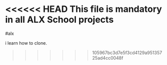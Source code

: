 <<<<<< HEAD
This file is mandatory in all ALX School projects
=======
#alx

 i learn how to clone.
>>>>>>> 105967bc3d7e5f3cd4129a95135725ad4cc0048f
